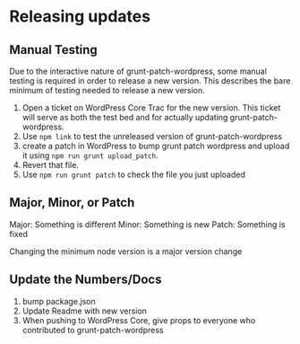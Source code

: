 # Releasing updates

## Manual Testing

Due to the interactive nature of grunt-patch-wordpress, some manual testing is required in order to release a new version. This describes the bare minimum of testing needed to release a new version. 

1) Open a ticket on WordPress Core Trac for the new version. This ticket will serve as both the test bed and for actually updating grunt-patch-wordpress.
2) Use `npm link` to test the unreleased version of grunt-patch-wordpress
3) create a patch in WordPress to bump grunt patch wordpress and upload it using `npm run grunt upload_patch`.
4) Revert that file.
5) Use `npm run grunt patch` to check the file you just uploaded

## Major, Minor, or Patch

Major: Something is different
Minor: Something is new
Patch: Something is fixed

Changing the minimum node version is a major version change 

## Update the Numbers/Docs 

1) bump package.json
2) Update Readme with new version
3) When pushing to WordPress Core, give props to everyone who contributed to grunt-patch-wordpress
